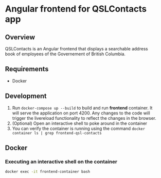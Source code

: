 # Angular frontend for QSLContacts app

## Overview
QSLContacts is an Angular frontend that displays a searchable address book of employees of the Governement of British Columbia.

## Requirements

- Docker

## Development

1. Run ```docker-compose up --build``` to build and run **frontend** container.
It will serve the application on port 4200. Any changes to the code will trigger the livereload functionality to reflect the changes in the browser.
3. (Optional) Open an interactive shell to poke around in the container
4. You can verify the container is running using the command ```docker container ls | grep frontend-qsl-contacts```

## Docker

### Executing an interactive shell on the container

```bash
docker exec -it frontend-container bash
```

